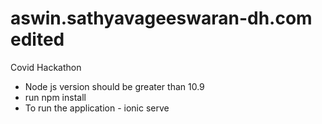 # aswin.sathyavageeswaran-dh.com edited
Covid Hackathon

- Node js version should be greater than 10.9
- run npm install
- To run the application - ionic serve
